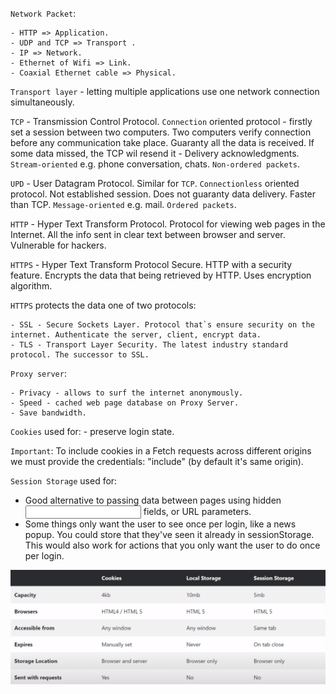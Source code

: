 `Network Packet`:
   
    - HTTP => Application.
    - UDP and TCP => Transport .
    - IP => Network.
    - Ethernet of Wifi => Link.
    - Coaxial Ethernet cable => Physical.
    
`Transport layer` - letting multiple applications use one network connection simultaneously.
    
`TCP` - Transmission Control Protocol. 
`Connection` oriented protocol - firstly set a session between two computers. 
Two computers verify connection before any communication take place.
Guaranty all the data is received. 
If some data missed, the TCP wil resend it - Delivery acknowledgments. `Stream-oriented` e.g. phone conversation, chats. `Non-ordered packets`.
     
`UPD` - User Datagram Protocol.
Similar for `TCP`. `Connectionless` oriented protocol.
Not established session. Does not guaranty data delivery. Faster than TCP.
`Message-oriented` e.g. mail. `Ordered packets`.

`HTTP` - Hyper Text Transform Protocol.
Protocol for viewing web pages in the Internet. 
All the info sent in clear text between browser and server.
Vulnerable for hackers.

`HTTPS` - Hyper Text Transform Protocol Secure. HTTP with a security feature.
Encrypts the data that being retrieved by HTTP. Uses encryption algorithm.

`HTTPS` protects the data one of two protocols:

    - SSL - Secure Sockets Layer. Protocol that`s ensure security on the internet. Authenticate the server, client, encrypt data.
    - TLS - Transport Layer Security. The latest industry standard protocol. The successor to SSL.

`Proxy server`:

    - Privacy - allows to surf the internet anonymously.
    - Speed - cached web page database on Proxy Server.
    - Save bandwidth.

`Cookies` used for:
    - preserve login state.
    
`Important`: To include cookies in a Fetch requests across different origins we must provide the credentials: "include" (by default it's same origin).

`Session Storage` used for:
 - Good alternative to passing data between pages using hidden <input> fields, or URL parameters.
 - Some things only want the user to see once per login, like a news popup. You could store that they've seen it already in sessionStorage. This would also work for actions that you only want the user to do once per login.
   
![cookies-localStorage-sessionStorage](https://github.com/AndrewDeiak/AndrewDeiak.github.io/blob/master/browser-general-info/cookies-localStorage-sessionStorage.png?raw=true)
